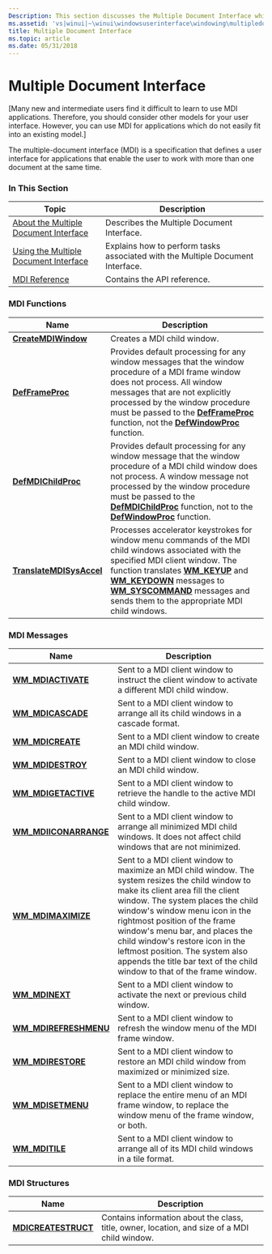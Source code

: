 ```yaml
---
Description: This section discusses the Multiple Document Interface which is a specification that defines a user interface for applications that enable the user to work with more than one document at the same time.
ms.assetid: 'vs|winui|~\winui\windowsuserinterface\windowing\multipledocumentinterface.htm'
title: Multiple Document Interface
ms.topic: article
ms.date: 05/31/2018
---
```


# Multiple Document Interface

\[Many new and intermediate users find it difficult to learn to use MDI applications. Therefore, you should consider other models for your user interface. However, you can use MDI for applications which do not easily fit into an existing model.\]

The multiple-document interface (MDI) is a specification that defines a user interface for applications that enable the user to work with more than one document at the same time.

### In This Section



| Topic                                                                              | Description                                                                               |
|------------------------------------------------------------------------------------|-------------------------------------------------------------------------------------------|
| [About the Multiple Document Interface](about-the-multiple-document-interface.md) | Describes the Multiple Document Interface.<br/>                                     |
| [Using the Multiple Document Interface](using-the-multiple-document-interface.md) | Explains how to perform tasks associated with the Multiple Document Interface.<br/> |
| [MDI Reference](multiple-document-interface-reference.md)                         | Contains the API reference.<br/>                                                    |



 

### MDI Functions



| Name                                                 | Description                                                                                                                                                                                                                                                                                                                                                                |
|------------------------------------------------------|----------------------------------------------------------------------------------------------------------------------------------------------------------------------------------------------------------------------------------------------------------------------------------------------------------------------------------------------------------------------------|
| [**CreateMDIWindow**](https://msdn.microsoft.com/library/ms644923(v=VS.85).aspx)           | Creates a MDI child window. <br/>                                                                                                                                                                                                                                                                                                                                    |
| [**DefFrameProc**](https://msdn.microsoft.com/library/ms644924(v=VS.85).aspx)                 | Provides default processing for any window messages that the window procedure of a MDI frame window does not process. All window messages that are not explicitly processed by the window procedure must be passed to the [**DefFrameProc**](https://msdn.microsoft.com/library/ms644924(v=VS.85).aspx) function, not the [**DefWindowProc**](https://docs.microsoft.com/windows/desktop/api/winuser/nf-winuser-defwindowproca) function. <br/>                              |
| [**DefMDIChildProc**](https://msdn.microsoft.com/library/ms644925(v=VS.85).aspx)           | Provides default processing for any window message that the window procedure of a MDI child window does not process. A window message not processed by the window procedure must be passed to the [**DefMDIChildProc**](https://msdn.microsoft.com/library/ms644925(v=VS.85).aspx) function, not to the [**DefWindowProc**](https://docs.microsoft.com/windows/desktop/api/winuser/nf-winuser-defwindowproca) function. <br/>                                             |
| [**TranslateMDISysAccel**](https://msdn.microsoft.com/library/ms644926(v=VS.85).aspx) | Processes accelerator keystrokes for window menu commands of the MDI child windows associated with the specified MDI client window. The function translates [**WM\_KEYUP**](https://docs.microsoft.com/windows/desktop/inputdev/wm-keyup) and [**WM\_KEYDOWN**](https://docs.microsoft.com/windows/desktop/inputdev/wm-keydown) messages to [**WM\_SYSCOMMAND**](https://docs.microsoft.com/windows/desktop/menurc/wm-syscommand) messages and sends them to the appropriate MDI child windows. <br/> |



 

### MDI Messages



| Name                                            | Description                                                                                                                                                                                                                                                                                                                                                                                                                                   |
|-------------------------------------------------|-----------------------------------------------------------------------------------------------------------------------------------------------------------------------------------------------------------------------------------------------------------------------------------------------------------------------------------------------------------------------------------------------------------------------------------------------|
| [**WM\_MDIACTIVATE**](wm-mdiactivate.md)       | Sent to a MDI client window to instruct the client window to activate a different MDI child window. <br/>                                                                                                                                                                                                                                                                                                                               |
| [**WM\_MDICASCADE**](wm-mdicascade.md)         | Sent to a MDI client window to arrange all its child windows in a cascade format. <br/>                                                                                                                                                                                                                                                                                                                                                 |
| [**WM\_MDICREATE**](wm-mdicreate.md)           | Sent to a MDI client window to create an MDI child window. <br/>                                                                                                                                                                                                                                                                                                                                                                        |
| [**WM\_MDIDESTROY**](wm-mdidestroy.md)         | Sent to a MDI client window to close an MDI child window. <br/>                                                                                                                                                                                                                                                                                                                                                                         |
| [**WM\_MDIGETACTIVE**](wm-mdigetactive.md)     | Sent to a MDI client window to retrieve the handle to the active MDI child window. <br/>                                                                                                                                                                                                                                                                                                                                                |
| [**WM\_MDIICONARRANGE**](wm-mdiiconarrange.md) | Sent to a MDI client window to arrange all minimized MDI child windows. It does not affect child windows that are not minimized. <br/>                                                                                                                                                                                                                                                                                                  |
| [**WM\_MDIMAXIMIZE**](wm-mdimaximize.md)       | Sent to a MDI client window to maximize an MDI child window. The system resizes the child window to make its client area fill the client window. The system places the child window's window menu icon in the rightmost position of the frame window's menu bar, and places the child window's restore icon in the leftmost position. The system also appends the title bar text of the child window to that of the frame window. <br/> |
| [**WM\_MDINEXT**](wm-mdinext.md)               | Sent to a MDI client window to activate the next or previous child window. <br/>                                                                                                                                                                                                                                                                                                                                                        |
| [**WM\_MDIREFRESHMENU**](wm-mdirefreshmenu.md) | Sent to a MDI client window to refresh the window menu of the MDI frame window. <br/>                                                                                                                                                                                                                                                                                                                                                   |
| [**WM\_MDIRESTORE**](wm-mdirestore.md)         | Sent to a MDI client window to restore an MDI child window from maximized or minimized size. <br/>                                                                                                                                                                                                                                                                                                                                      |
| [**WM\_MDISETMENU**](wm-mdisetmenu.md)         | Sent to a MDI client window to replace the entire menu of an MDI frame window, to replace the window menu of the frame window, or both. <br/>                                                                                                                                                                                                                                                                                           |
| [**WM\_MDITILE**](wm-mditile.md)               | Sent to a MDI client window to arrange all of its MDI child windows in a tile format. <br/>                                                                                                                                                                                                                                                                                                                                             |



 

### MDI Structures



| Name                                       | Description                                                                                               |
|--------------------------------------------|-----------------------------------------------------------------------------------------------------------|
| [**MDICREATESTRUCT**](https://msdn.microsoft.com/library/ms644910(v=VS.85).aspx) | Contains information about the class, title, owner, location, and size of a MDI child window. <br/> |



 

 

 




